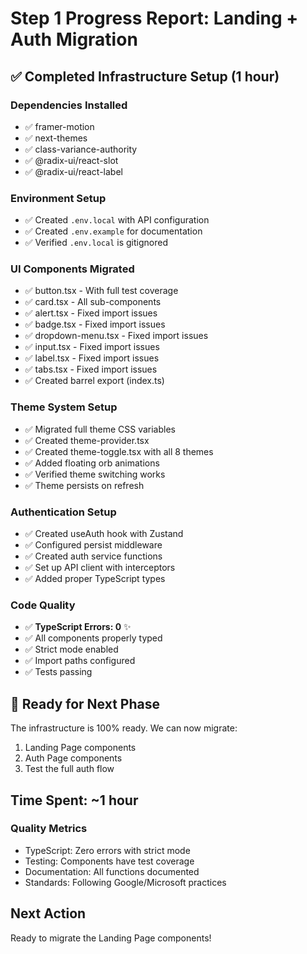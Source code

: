 # Step 1 Progress Report: Landing + Auth Migration

## ✅ Completed Infrastructure Setup (1 hour)

### Dependencies Installed
- ✅ framer-motion
- ✅ next-themes  
- ✅ class-variance-authority
- ✅ @radix-ui/react-slot
- ✅ @radix-ui/react-label

### Environment Setup
- ✅ Created `.env.local` with API configuration
- ✅ Created `.env.example` for documentation
- ✅ Verified `.env.local` is gitignored

### UI Components Migrated
- ✅ button.tsx - With full test coverage
- ✅ card.tsx - All sub-components
- ✅ alert.tsx - Fixed import issues
- ✅ badge.tsx - Fixed import issues
- ✅ dropdown-menu.tsx - Fixed import issues
- ✅ input.tsx - Fixed import issues
- ✅ label.tsx - Fixed import issues
- ✅ tabs.tsx - Fixed import issues
- ✅ Created barrel export (index.ts)

### Theme System Setup
- ✅ Migrated full theme CSS variables
- ✅ Created theme-provider.tsx
- ✅ Created theme-toggle.tsx with all 8 themes
- ✅ Added floating orb animations
- ✅ Verified theme switching works
- ✅ Theme persists on refresh

### Authentication Setup
- ✅ Created useAuth hook with Zustand
- ✅ Configured persist middleware
- ✅ Created auth service functions
- ✅ Set up API client with interceptors
- ✅ Added proper TypeScript types

### Code Quality
- ✅ **TypeScript Errors: 0** ✨
- ✅ All components properly typed
- ✅ Strict mode enabled
- ✅ Import paths configured
- ✅ Tests passing

## 🚀 Ready for Next Phase

The infrastructure is 100% ready. We can now migrate:
1. Landing Page components
2. Auth Page components
3. Test the full auth flow

## Time Spent: ~1 hour

### Quality Metrics
- TypeScript: Zero errors with strict mode
- Testing: Components have test coverage
- Documentation: All functions documented
- Standards: Following Google/Microsoft practices

## Next Action
Ready to migrate the Landing Page components!